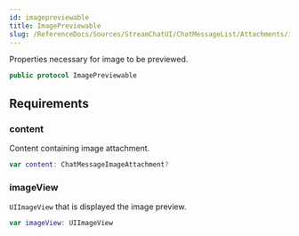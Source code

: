 ```yaml
---
id: imagepreviewable 
title: ImagePreviewable
slug: /ReferenceDocs/Sources/StreamChatUI/ChatMessageList/Attachments/imagepreviewable
---
```


Properties necessary for image to be previewed.

``` swift
public protocol ImagePreviewable 
```

## Requirements

### content

Content containing image attachment.

``` swift
var content: ChatMessageImageAttachment? 
```

### imageView

`UIImageView` that is displayed the image preview.

``` swift
var imageView: UIImageView 
```
